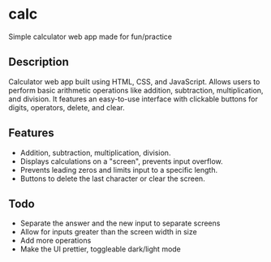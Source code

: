 # calc

Simple calculator web app made for fun/practice

## Description

Calculator web app built using HTML, CSS, and JavaScript. Allows users to perform basic arithmetic operations like addition, subtraction, multiplication, and division. It features an easy-to-use interface with clickable buttons for digits, operators, delete, and clear.

## Features

- Addition, subtraction, multiplication, division.
- Displays calculations on a "screen", prevents input overflow.
- Prevents leading zeros and limits input to a specific length.
- Buttons to delete the last character or clear the screen.

## Todo

- Separate the answer and the new input to separate screens
- Allow for inputs greater than the screen width in size
- Add more operations
- Make the UI prettier, toggleable dark/light mode



